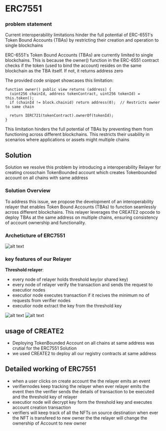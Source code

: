 # ERC7551



### problem statement 

Current interoperability limitations hinder the full potential of ERC-6551's Token Bound Accounts (TBAs) by restricting their creation and operation to single blockchains

ERC-6551's Token Bound Accounts (TBAs) are currently limited to single blockchains. This is because the owner() function in the ERC-6551 contract checks if the token (used to bind the account) resides on the same blockchain as the TBA itself. If not, it returns address zero

The provided code snippet showcases this limitation:
```
function owner() public view returns (address) {
  (uint256 chainId, address tokenContract, uint256 tokenId) = this.token();
  if (chainId != block.chainid) return address(0);  // Restricts owner to same chain

  return IERC721(tokenContract).ownerOf(tokenId);
}
```

This limitation hinders the full potential of TBAs by preventing them from functioning across different blockchains. This restricts their usability in scenarios where applications or assets might  multiple chains

## Solution 

Solution we resolve this problem by introducing a interoperability Relayer for creating crosschain TokenBounded account which creates Tokenbounded account on all chains with same address 

### Solution Overview

To address this issue, we propose the development of an interoperability relayer that enables Token Bound Accounts (TBAs) to function seamlessly across different blockchains. This relayer leverages the CREATE2 opcode to deploy TBAs at the same address on multiple chains, ensuring consistency of account ownership and functionality.




### Archeticture of ERC7551 
![alt text](https://i.ibb.co/dgXDr6H/relayer-2.png)

### key features of our Relayer

 **Threshold relayer**:

- every node of relayer holds threshold key(or shared key)
- every node of relayer verify the transaction and sends the request to executior nodes 
- executior node executes transaction if it recives the minimum no of requests from verifier nodes 
- executior node extract the key from the threshold key    


![alt text](https://i.ibb.co/PQkxWr2/Internal-working-of-relayer.png)
![alt text](https://i.ibb.co/gDrs1Py/Source-NFT.png)


## usage of CREATE2

- Deploying TokenBounded Account on all chains at same address was crutial for the ERC7551 Solution
- we used CREATE2 to deploy all our registry contracts at same address 




## Detailed working of ERC7551 

- when a user clicks on create account the the relayer emits an event 
- verifiernodes keep tracking the relayer when ever relayer emits the event then the verifier sends the details of transaction to be executed and the threshold key of relayer 
- executior node will decrypt key form the threshold key and executes account creation transaction 
- verifiers will keep track of all the NFTs on source destination when ever the NFT is transfered to new owner the the relayer will change the ownership of Account to new owner 

